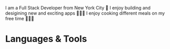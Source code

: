 I am a Full Stack Developer from New York City 🗽
I enjoy building and desigining new and exciting apps 👨🏽‍💻
I enjoy cooking different meals on my free time 👨🏾‍🍳

<h1>Languages & Tools</h1>


<!--
**Juan11211/Juan11211** is a ✨ _special_ ✨ repository because its `README.md` (this file) appears on your GitHub profile.

Here are some ideas to get you started:

- 🔭 I’m currently working on ...
- 🌱 I’m currently learning ...
- 👯 I’m looking to collaborate on ...
- 🤔 I’m looking for help with ...
- 💬 Ask me about ...
- 📫 How to reach me: ...
- 😄 Pronouns: ...
- ⚡ Fun fact: ...
-->
